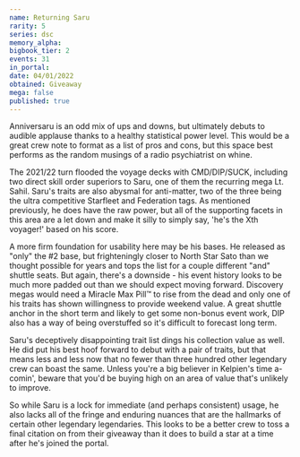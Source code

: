 ```yaml
---
name: Returning Saru
rarity: 5
series: dsc
memory_alpha:
bigbook_tier: 2
events: 31
in_portal:
date: 04/01/2022
obtained: Giveaway
mega: false
published: true
---
```


Anniversaru is an odd mix of ups and downs, but ultimately debuts to audible applause thanks to a healthy statistical power level. This would be a great crew note to format as a list of pros and cons, but this space best performs as the random musings of a radio psychiatrist on whine. 

The 2021/22 turn flooded the voyage decks with CMD/DIP/SUCK, including two direct skill order superiors to Saru, one of them the recurring mega Lt. Sahil. Saru's traits are also abysmal for anti-matter, two of the three being the ultra competitive Starfleet and Federation tags. As mentioned previously, he does have the raw power, but all of the supporting facets in this area are a let down and make it silly to simply say, 'he's the Xth voyager!' based on his score.

A more firm foundation for usability here may be his bases. He released as "only" the #2 base, but frighteningly closer to North Star Sato than we thought possible for years and tops the list for a couple different "and" shuttle seats. But again, there's a downside - his event history looks to be much more padded out than we should expect moving forward. Discovery megas would need a Miracle Max Pill™ to rise from the dead and only one of his traits has shown willingness to provide weekend value. A great shuttle anchor in the short term and likely to get some non-bonus event work, DIP also has a way of being overstuffed so it's difficult to forecast long term.

Saru's deceptively disappointing trait list dings his collection value as well. He did put his best hoof forward to debut with a pair of traits, but that means less and less now that no fewer than three hundred other legendary crew can boast the same. Unless you're a big believer in Kelpien's time a-comin', beware that you'd be buying high on an area of value that's unlikely to improve.

So while Saru is a lock for immediate (and perhaps consistent) usage, he also lacks all of the fringe and enduring nuances that are the hallmarks of certain other legendary legendaries. This looks to be a better crew to toss a final citation on from their giveaway than it does to build a star at a time after he's joined the portal.
